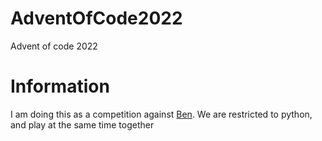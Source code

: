 # AdventOfCode2022
Advent of code 2022

# Information
I am doing this as a competition against [Ben](https://github.com/ben-wheeler). We are restricted to python, and play at the same time together
